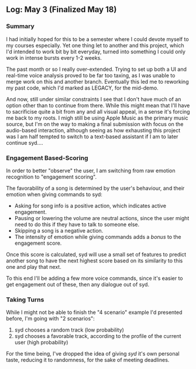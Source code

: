 ## Log: May 3 (Finalized May 18)

### Summary

I had initially hoped for this to be a semester where I could devote myself to my courses especially. Yet one thing let to another and this project, which I'd intended to work bit by bit everyday, turned into something I could only work in intense bursts every 1-2 weeks. 

The past month or so I really over-extended. Trying to set up both a UI and real-time voice analysis proved to be far too taxing, as I was unable to merge work on this and another branch. Eventually this led me to reworking my past code, which I'd marked as LEGACY, for the mid-demo.

And now, still under similar constraints I see that I don't have much of an option other than to continue from there. While this might mean that I'll have to sacrificise quite a bit from any and all visual appeal, in a sense it's forcing me back to my roots. I migh still be using Apple Music as the primary music source, but I'm on the way to making a final submission with focus on the audio-based interaction, although seeing as how exhausting this project was I am half tempted to switch to a text-based assistant if I am to later continue syd.... 

### Engagement Based-Scoring

In order to better "observe" the user, I am switching from raw emotion recognition to "engagement scoring". 

The favorability of a song is determined by the user's behaviour, and their emotion when giving commands to syd:

* Asking for song info is a positive action, which indicates active engagement.
* Pausing or lowering the volume are neutral actions, since the user might need to do this if they have to talk to someone else.
* Skipping a song is a negative action.
* The intensity of emotion while giving commands adds a *bonus* to the engagement score.

Once this score is calculated, syd will use a small set of features to predict another song to have the next highest score based on its similarity to this one and play that next.

To this end I'll be adding a few more voice commands, since it's easier to get engagement out of these, then any dialogue out of syd.

### Taking Turns

While I might not be able to finish the "4 scenario" example I'd presented before, I'm going with "2 scenarios":

1. syd chooses a random track (low probability)
2. syd chooses a favorable track, according to the profile of the current user (high probability)

For the time being, I've dropped the idea of giving *syd* it's own personal taste, reducing it to randomness, for the sake of meeting deadlines.

